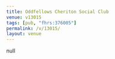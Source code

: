 ```yaml
---
title: Oddfellows Cheriton Social Club
venue: v13015
tags: [pub, "fhrs:376005"]
permalink: /v/13015/
layout: venue
---
```

null